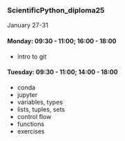### ScientificPython_diploma25

January 27-31

#### Monday: 09:30 - 11:00; 16:00 - 18:00

 - intro to git
 
#### Tuesday: 09:30 - 11:00; 14:00 - 18:00 

 - conda
 - jupyter
 - variables, types
 - lists, tuples, sets
 - control flow
 - functions
 - exercises  
